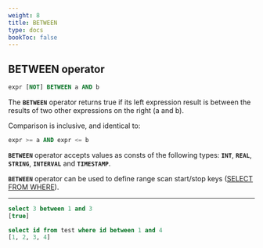 ```yaml
---
weight: 8
title: BETWEEN
type: docs
bookToc: false
---
```


## BETWEEN operator

```SQL
expr [NOT] BETWEEN a AND b
```

The **`BETWEEN`** operator returns true if its left expression result is between the results
of two other expressions on the right (a and b).

Comparison is inclusive, and identical to:

``` SQL
expr >= a AND expr <= b
```

**`BETWEEN`** operator accepts values as consts of the following types: **`INT`**, **`REAL`**, **`STRING`**, **`INTERVAL`** and **`TIMESTAMP`**.

**`BETWEEN`** operator can be used to define range scan start/stop keys ([SELECT FROM WHERE](/docs/sql/query/select)).

---

```SQL
select 3 between 1 and 3
[true]

select id from test where id between 1 and 4
[1, 2, 3, 4]
```
